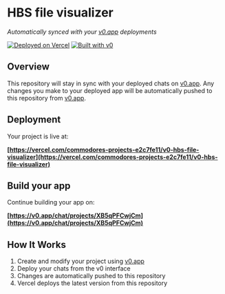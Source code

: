 # HBS file visualizer

*Automatically synced with your [v0.app](https://v0.app) deployments*

[![Deployed on Vercel](https://img.shields.io/badge/Deployed%20on-Vercel-black?style=for-the-badge&logo=vercel)](https://vercel.com/commodores-projects-e2c7fe11/v0-hbs-file-visualizer)
[![Built with v0](https://img.shields.io/badge/Built%20with-v0.app-black?style=for-the-badge)](https://v0.app/chat/projects/XB5qPFCwjCm)

## Overview

This repository will stay in sync with your deployed chats on [v0.app](https://v0.app).
Any changes you make to your deployed app will be automatically pushed to this repository from [v0.app](https://v0.app).

## Deployment

Your project is live at:

**[https://vercel.com/commodores-projects-e2c7fe11/v0-hbs-file-visualizer](https://vercel.com/commodores-projects-e2c7fe11/v0-hbs-file-visualizer)**

## Build your app

Continue building your app on:

**[https://v0.app/chat/projects/XB5qPFCwjCm](https://v0.app/chat/projects/XB5qPFCwjCm)**

## How It Works

1. Create and modify your project using [v0.app](https://v0.app)
2. Deploy your chats from the v0 interface
3. Changes are automatically pushed to this repository
4. Vercel deploys the latest version from this repository